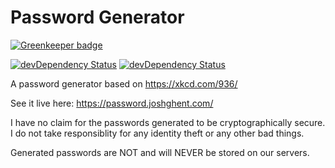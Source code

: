 # Password Generator

[![Greenkeeper badge](https://badges.greenkeeper.io/joshghent/password.svg)](https://greenkeeper.io/)

<a href="https://david-dm.org/joshghent/password/" rel="nofollow"><img src="https://david-dm.org/joshghent/password/status.svg" alt="devDependency Status" data-canonical-src="https://david-dm.org/joshghent/password/status.svg" style="max-width:100%;"></a>
<a href="https://david-dm.org/joshghent/password/?type=dev" rel="nofollow"><img src="https://david-dm.org/joshghent/password/dev-status.svg" alt="devDependency Status" data-canonical-src="https://david-dm.org/joshghent/password/dev-status.svg" style="max-width:100%;"></a>

A password generator based on https://xkcd.com/936/

See it live here: https://password.joshghent.com/

I have no claim for the passwords generated to be cryptographically secure.
I do not take responsiblity for any identity theft or any other bad things.

Generated passwords are NOT and will NEVER be stored on our servers.